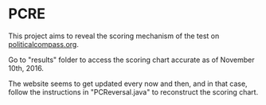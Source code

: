 # PCRE
This project aims to reveal the scoring mechanism of the test on <a href="http://www.politicalcompass.org/test">politicalcompass.org</a>.

Go to "results" folder to access the scoring chart accurate as of November 10th, 2016.

The website seems to get updated every now and then, and in that case, follow the instructions in "PCReversal.java" to reconstruct the scoring chart.
